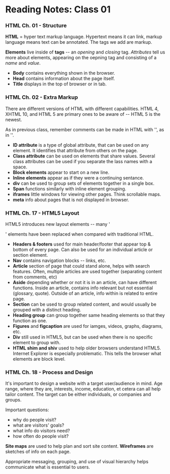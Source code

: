 # Reading Notes: Class 01

### HTML Ch. 01 - Structure

**HTML** = hyper text markup language. Hypertext means it can link, markup language means text can be annotated. The tags we add are markup.

**Elements** live inside of **tags** -- an *opening* and *closing* tag. *Attributes* tell us more about elements, appearing on the oepning tag and consisting of a *name* and *value*.

* **Body** contains everything shown in the browser.
* **Head** contains information about the page itself.
* **Title** displays in the top of browser or in tab.

### HTML Ch. 02 - Extra Markup

There are different versions of HTML with different capabilities. HTML 4, XHTML 10, and HTML 5 are primary ones to be aware of -- HTML 5 is the newest.

As in previous class, remember comments can be made in HTML with '<!-- -->', as in '<DOCTYPE html>'.


* **ID attribute** is a type of global attribute, that can be used on any element. It identifies that attribute from others on the page.
* **Class attribute** can be used on elements that share values. Several class attributes can be used if you separate the lass names with a space.
* **Block elements** appear to start on a new line.
* **Inline elements** appear as if they were a continuing sentance.
* **div** can be used to group sets of elements together in a single box.
* **Span** functions similarly with inline element grouping.
* **iframes** little windows for viewing other pages. Think scrollable maps.
* **meta** info about pages that is not displayed in browser.


### HTML Ch. 17 - HTML5 Layout

HTML5 introduces new layout elements -- many '<div>' elements have been replaced when compared with traditional HTML.

* **Headers & footers** used for main header/footer that appear top & bottom of every page. Can also be used for an individual article or section element.
* **Nav** contains navigation blocks -- links, etc.
* **Article** section of  page that could stand alone, helps with search features. Often, multiple articles are used together (separating content from comments, etc)
* **Aside** depending whether or not it is in an article, can have different functions. Inside an article, contains info relevant but not essential (glossary, quote). Outside of an article, info within is related to entire page.
* **Section** can be used to group related content, and would usually be grouped with a distinct heading.
* **Heading group** can group together same heading elements so that they function as one.
* **Figures** and **figcaption** are used for iamges, videos, graphs, diagrams, etc.
* **Div** still used in HTML5, but can be used when there is no specific element to group with.
* **HTML shim and shiv** used to help older browsers understand HTML5. Internet Explorer is especially problematic. This tells the browser what elements are block level.

### HTML Ch. 18 - Process and Design

It's important to design a website with a target user/audience in mind. Age range, where they are, interests, income, education, et cetera can all help tailor content. The target can be either individuals, or companies and groups.

Important questions:
* why do people visit?
* what are visitors' goals?
* what info do visitors need?
* how often do people visit?

**Site maps** are used to help plan and sort site content.
**Wireframes** are sketches of info on each page.

Appropriate messaging, grouping, and use of visual hierarchy helps communicate what is essential to users.